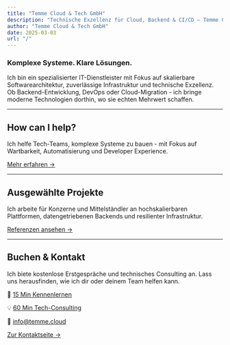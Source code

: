 ```yaml
---
title: "Temme Cloud & Tech GmbH"
description: "Technische Exzellenz für Cloud, Backend & CI/CD – Temme Cloud & Tech GmbH unterstützt Teams bei stabilen, wartbaren Softwarelösungen."
author: "Temme Cloud & Tech GmbH"
date: 2025-03-03
url: "/"
---
```


### Komplexe Systeme. Klare Lösungen.

Ich bin ein spezialisierter IT-Dienstleister mit Fokus auf skalierbare Softwarearchitektur, zuverlässige Infrastruktur und technische Exzellenz. Ob Backend-Entwicklung, DevOps oder Cloud-Migration - ich bringe moderne Technologien dorthin, wo sie echten Mehrwert schaffen.

---

## How can I help?

Ich helfe Tech-Teams, komplexe Systeme zu bauen - mit Fokus auf Wartbarkeit, Automatisierung und Developer Experience.

[Mehr erfahren →](/services)

---

## Ausgewählte Projekte

Ich arbeite für Konzerne und Mittelständler an hochskalierbaren Plattformen, datengetriebenen Backends und resilienter Infrastruktur.

[Referenzen ansehen →](/projects)

---

## Buchen & Kontakt

Ich biete kostenlose Erstgespräche und technisches Consulting an. Lass uns herausfinden, wie ich dir oder deinem Team helfen kann.


🎯 [15 Min Kennenlernen](https://cal.com/robintemme/15min)

💡 [60 Min Tech-Consulting](https://cal.com/robintemme/tech-consulting)

📧 [info@temme.cloud](mailto:info@temme.cloud)

[Zur Kontaktseite →](/contact)
